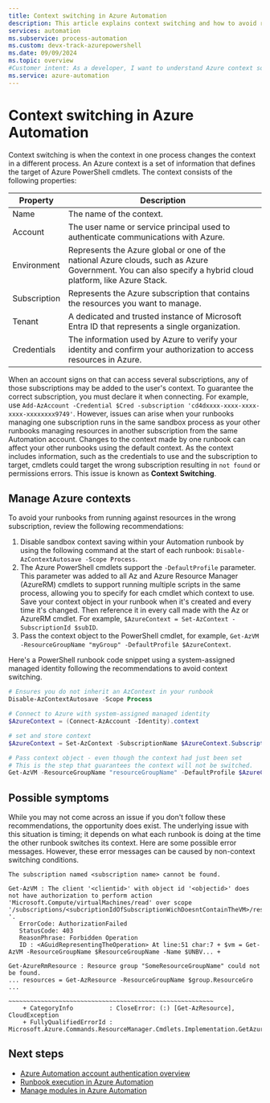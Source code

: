 ```yaml
---
title: Context switching in Azure Automation
description: This article explains context switching and how to avoid runbook issues.
services: automation
ms.subservice: process-automation
ms.custom: devx-track-azurepowershell
ms.date: 09/09/2024
ms.topic: overview
#Customer intent: As a developer, I want to understand Azure context so that I can avoid error when running multiple runbooks.
ms.service: azure-automation
---
```


# Context switching in Azure Automation

Context switching is when the context in one process changes the context in a different process. An Azure context is a set of information that defines the target of Azure PowerShell cmdlets. The context consists of the following properties:

|Property | Description |
|---|---|
|Name | The name of the context.|
|Account | The user name or service principal used to authenticate communications with Azure.|
|Environment | Represents the Azure global or one of the national Azure clouds, such as Azure Government. You can also specify a hybrid cloud platform, like Azure Stack.|
|Subscription | Represents the Azure subscription that contains the resources you want to manage.|
|Tenant | A dedicated and trusted instance of Microsoft Entra ID that represents a single organization.|
|Credentials | The information used by Azure to verify your identity and confirm your authorization to access resources in Azure.|

When an account signs on that can access several subscriptions, any of those subscriptions may be added to the user's context. To guarantee the correct subscription, you must declare it when connecting. For example, use `Add-AzAccount -Credential $Cred -subscription 'cd4dxxxx-xxxx-xxxx-xxxx-xxxxxxxx9749'`. However, issues can arise when your runbooks managing one subscription runs in the same sandbox process as your other runbooks managing resources in another subscription from the same Automation account. Changes to the context made by one runbook can affect your other runbooks using the default context. As the context includes information, such as the credentials to use and the subscription to target, cmdlets could target the wrong subscription resulting in `not found` or permissions errors. This issue is known as **Context Switching**.

## Manage Azure contexts

To avoid your runbooks from running against resources in the wrong subscription, review the following recommendations:

1. Disable sandbox context saving within your Automation runbook by using the following command at the start of each runbook: `Disable-AzContextAutosave -Scope Process`.
1. The Azure PowerShell cmdlets support the `-DefaultProfile` parameter. This parameter was added to all Az and Azure Resource Manager (AzureRM) cmdlets to support running multiple scripts in the same process, allowing you to specify for each cmdlet which context to use. Save your context object in your runbook when it's created and every time it's changed. Then reference it in every call made with the Az or AzureRM cmdlet. For example, `$AzureContext = Set-AzContext -SubscriptionId $subID`.
1. Pass the context object to the PowerShell cmdlet, for example, `Get-AzVM -ResourceGroupName "myGroup" -DefaultProfile $AzureContext`.

Here's a PowerShell runbook code snippet using a system-assigned managed identity following the recommendations to avoid context switching.

```powershell
# Ensures you do not inherit an AzContext in your runbook
Disable-AzContextAutosave -Scope Process

# Connect to Azure with system-assigned managed identity
$AzureContext = (Connect-AzAccount -Identity).context

# set and store context
$AzureContext = Set-AzContext -SubscriptionName $AzureContext.Subscription -DefaultProfile $AzureContext

# Pass context object - even though the context had just been set
# This is the step that guarantees the context will not be switched.
Get-AzVM -ResourceGroupName "resourceGroupName" -DefaultProfile $AzureContext | Select Name
```

## Possible symptoms

While you may not come across an issue if you don't follow these recommendations, the opportunity does exist. The underlying issue with this situation is timing; it depends on what each runbook is doing at the time the other runbook switches its context. Here are some possible error messages. However, these error messages can be caused by non-context switching conditions.

`The subscription named <subscription name> cannot be found.`

```error
Get-AzVM : The client '<clientid>' with object id '<objectid>' does not have authorization to perform action 'Microsoft.Compute/virtualMachines/read' over scope '/subscriptions/<subcriptionIdOfSubscriptionWichDoesntContainTheVM>/resourceGroups/REsourceGroupName/providers/Microsoft.Compute/virtualMachines/VMName '.
   ErrorCode: AuthorizationFailed
   StatusCode: 403
   ReasonPhrase: Forbidden Operation
   ID : <AGuidRepresentingTheOperation> At line:51 char:7 + $vm = Get-AzVM -ResourceGroupName $ResourceGroupName -Name $UNBV... +
```

```error
Get-AzureRmResource : Resource group "SomeResourceGroupName" could not be found.
... resources = Get-AzResource -ResourceGroupName $group.ResourceGro ...
                 ~~~~~~~~~~~~~~~~~~~~~~~~~~~~~~~~~~~~~~~~~~~~~~~~~~~~~~~~~
    + CategoryInfo          : CloseError: (:) [Get-AzResource], CloudException
    + FullyQualifiedErrorId : Microsoft.Azure.Commands.ResourceManager.Cmdlets.Implementation.GetAzureResourceCmdlet
```

## Next steps

- [Azure Automation account authentication overview](automation-security-overview.md)
- [Runbook execution in Azure Automation](automation-runbook-execution.md)
- [Manage modules in Azure Automation](./shared-resources/modules.md)
